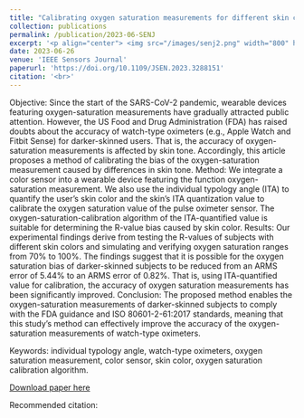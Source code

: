 ```yaml
---
title: "Calibrating oxygen saturation measurements for different skin colors using the individual typology angle"
collection: publications
permalink: /publication/2023-06-SENJ
excerpt: '<p align="center"> <img src="/images/senj2.png" width="800" height="600"> </p>'
date: 2023-06-26
venue: 'IEEE Sensors Journal'
paperurl: 'https://doi.org/10.1109/JSEN.2023.3288151'
citation: '<br>'
---
```

Objective: Since the start of the SARS-CoV-2 pandemic, wearable devices featuring oxygen-saturation measurements have gradually attracted public attention. However, the US Food and Drug Administration (FDA) has raised doubts about the accuracy of watch-type oximeters (e.g., Apple Watch and Fitbit Sense) for darker-skinned users. That is, the accuracy of oxygen-saturation measurements is affected by skin tone. Accordingly, this article proposes a method of calibrating the bias of the oxygen-saturation measurement caused by differences in skin tone. Method: We integrate a color sensor into a wearable device featuring the function oxygen-saturation measurement. We also use the individual typology angle (ITA) to quantify the user’s skin color and the skin’s ITA quantization value to calibrate the oxygen saturation value of the pulse oximeter sensor. The oxygen-saturation-calibration algorithm of the ITA-quantified value is suitable for determining the R-value bias caused by skin color. Results: Our experimental findings derive from testing the R-values of subjects with different skin colors and simulating and verifying oxygen saturation ranges from 70% to 100%. The findings suggest that it is possible for the oxygen saturation bias of darker-skinned subjects to be reduced from an ARMS error of 5.44% to an ARMS error of 0.82%. That is, using ITA-quantified value for calibration, the accuracy of oxygen saturation measurements has been significantly improved. Conclusion: The proposed method enables the oxygen-saturation measurements of darker-skinned subjects to comply with the FDA guidance and ISO 80601-2-61:2017 standards, meaning that this study’s method can effectively improve the accuracy of the oxygen-saturation measurements of watch-type oximeters.

Keywords: individual typology angle, watch-type oximeters, oxygen saturation measurement, color sensor, skin color, oxygen saturation calibration algorithm.

[Download paper here](https://doi.org/10.1109/JSEN.2023.3288151)

Recommended citation: 
